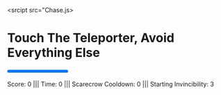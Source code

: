 <srcipt src="Chase.js>
<h1>Touch The Teleporter, Avoid Everything Else</h1>
<p><progress id="health" max="100" value="100"></progress></p>
<p> Score: <span id="score">0</span> ||| Time: <span id="time">0</span> ||| Scarecrow Cooldown: <span id="cd">0</span> ||| Starting Invincibility: <span id="si">3</span> </p>
</script>
